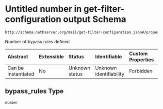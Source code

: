 # Untitled number in get-filter-configuration output Schema

```txt
http://schema.nethserver.org/mail/get-filter-configuration.json#/properties/bypass_rules
```

Number of bypass rules defined

| Abstract            | Extensible | Status         | Identifiable            | Custom Properties | Additional Properties | Access Restrictions | Defined In                                                                                   |
| :------------------ | :--------- | :------------- | :---------------------- | :---------------- | :-------------------- | :------------------ | :------------------------------------------------------------------------------------------- |
| Can be instantiated | No         | Unknown status | Unknown identifiability | Forbidden         | Allowed               | none                | [get-filter-configuration.json\*](mail/get-filter-configuration.json "open original schema") |

## bypass\_rules Type

`number`
